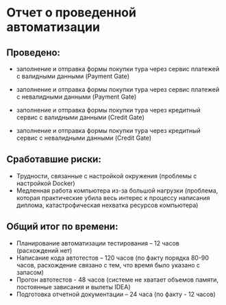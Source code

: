 # Отчет о проведенной автоматизации

## Проведено: 
- заполнение и отправка формы покупки тура через сервис платежей с валидными данными (Payment Gate)

- заполнение и отправка формы покупки тура через сервис платежей с невалидными данными (Payment Gate)

- заполнение и отправка формы покупки тура через кредитный сервис с валидными данными (Credit Gate)

- заполнение и отправка формы покупки тура через кредитный сервис с невалидными данными (Credit Gate)



## Сработавшие риски:

- Трудности, связанные с настройкой окружения (проблемы с настройкой Docker)
- Медленная работа компьютера из-за большой нагрузки (проблема, которая практические убила весь интерес к процессу написания диплома, катастрофическая нехватка ресурсов компьютера)

## Общий итог по времени: 

- Планирование автоматизации тестирования – 12 часов (расхождений нет)
- Написание кода автотестов – 120 часов (по факту порядка 80-90 часов, расхождение связано с тем, что время было указано с запасом)
- Прогон автотестов - 48 часов (системе не хватает объемов памяти, постоянные зависания и вылеты IDEA)
- Подготовка отчетной документации – 24 часа (по факту - 12 часов)